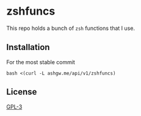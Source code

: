 # zshfuncs
This repo holds a bunch of `zsh` functions that I use.
## Installation
For the most stable commit
```shell
bash <(curl -L ashgw.me/api/v1/zshfuncs)
```
## License
[GPL-3](/LICENSE)

